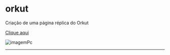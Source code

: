 # orkut

Criação de uma página réplica do Orkut   

[Clique aqui](https://allan516.github.io/orkut/)

![imagemPc](https://github.com/allan516/orkut/assets/79980519/d6d7d7fa-c154-41c3-812a-863497e958f5)

---










